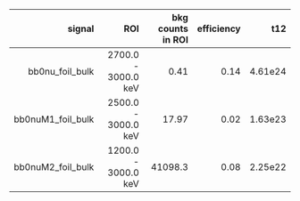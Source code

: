 | **signal**          | **ROI**             | **bkg counts in ROI** | **efficiency** | **t12** |
|--------------------:|--------------------:|----------------------:|---------------:|--------:|
| bb0nu\_foil\_bulk   | 2700.0 - 3000.0 keV | 0.41                  | 0.14           | 4.61e24 |
| bb0nuM1\_foil\_bulk | 2500.0 - 3000.0 keV | 17.97                 | 0.02           | 1.63e23 |
| bb0nuM2\_foil\_bulk | 1200.0 - 3000.0 keV | 41098.3               | 0.08           | 2.25e22 |
